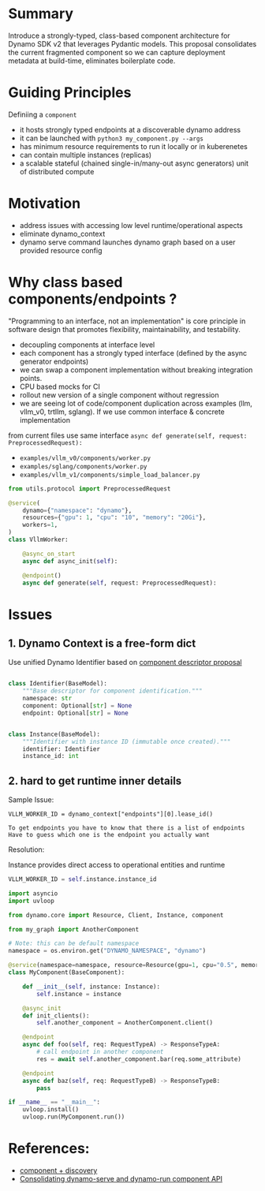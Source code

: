 # Summary

Introduce a strongly-typed, class-based component architecture for Dynamo SDK v2 that leverages Pydantic models. This proposal consolidates the current fragmented component so we can capture deployment metadata at build-time, eliminates boilerplate code.


# Guiding Principles

Definiing a `component`
- it hosts strongly typed endpoints at a discoverable dynamo address 
- it can be launched with `python3 my_component.py --args`
- has minimum resource requirements to run it locally or in kuberenetes
- can contain multiple instances (replicas)
- a scalable stateful (chained single-in/many-out async generators) unit of distributed compute


# Motivation
- address issues with accessing low level runtime/operational aspects
- eliminate dynamo_context
- dynamo serve command launches dynamo graph based on a user provided resource config


# Why class based components/endpoints ?
"Programming to an interface, not an implementation" is core principle in software design that promotes flexibility, maintainability, and testability.

- decoupling components at interface level
- each component has a strongly typed interface (defined by the async generator endpoints)
- we can swap a component implementation without breaking integration points.
- CPU based mocks for CI
- rollout new version of a single component without regression
- we are seeing lot of code/component duplication across examples (llm, vllm_v0, trtllm, sglang). If we use common interface & concrete implementation

from current files use same interface 
`async def generate(self, request: PreprocessedRequest):`

- `examples/vllm_v0/components/worker.py`
- `examples/sglang/components/worker.py`
- `examples/vllm_v1/components/simple_load_balancer.py`
```python
from utils.protocol import PreprocessedRequest

@service(
    dynamo={"namespace": "dynamo"},
    resources={"gpu": 1, "cpu": "10", "memory": "20Gi"},
    workers=1,
)
class VllmWorker:

    @async_on_start
    async def async_init(self):

    @endpoint()
    async def generate(self, request: PreprocessedRequest):
```


# Issues

## 1.  Dynamo Context is a free-form dict
Use unified Dynamo Identifier based on [component descriptor proposal](https://github.com/ai-dynamo/enhancements/blob/89d87e9b962a953cd9d5e66b205eda53a6810baa/enhancements/0000-component-descriptor-model.md#descriptor-types)

```python

class Identifier(BaseModel):
    """Base descriptor for component identification."""
    namespace: str
    component: Optional[str] = None
    endpoint: Optional[str] = None


class Instance(BaseModel):
    """Identifier with instance ID (immutable once created)."""
    identifier: Identifier
    instance_id: int

```

## 2. hard to get runtime inner details 

Sample Issue:
```
VLLM_WORKER_ID = dynamo_context["endpoints"][0].lease_id()

To get endpoints you have to know that there is a list of endpoints
Have to guess which one is the endpoint you actually want
```

Resolution: 

Instance provides direct access to operational entities and runtime
```python
VLLM_WORKER_ID = self.instance.instance_id
```


```python
import asyncio
import uvloop

from dynamo.core import Resource, Client, Instance, component

from my_graph import AnotherComponent

# Note: this can be default namespace
namespace = os.environ.get("DYNAMO_NAMESPACE", "dynamo")

@service(namespace=namespace, resource=Resource(gpu=1, cpu="0.5", memory="3Gib"))
class MyComponent(BaseComponent):

    def __init__(self, instance: Instance):
        self.instance = instance

    @async_init
    def init_clients():
        self.another_component = AnotherComponent.client()

    @endpoint
    async def foo(self, req: RequestTypeA) -> ResponseTypeA:
        # call endpoint in another component
        res = await self.another_component.bar(req.some_attribute)

    @endpoint
    async def baz(self, req: RequestTypeB) -> ResponseTypeB:
        pass

if __name__ == "__main__":
    uvloop.install()
    uvloop.run(MyComponent.run())
```


# References:
- [component + discovery](https://github.com/ai-dynamo/enhancements/pull/11)
- [Consolidating dynamo-serve and dynamo-run component API](https://github.com/ai-dynamo/enhancements/pull/10)
